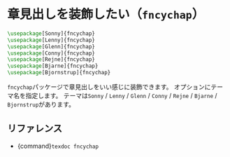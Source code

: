 # 章見出しを装飾したい（``fncychap``）

```latex
\usepackage[Sonny]{fncychap}
\usepackage[Lenny]{fncychap}
\usepackage[Glenn]{fncychap}
\usepackage[Conny]{fncychap}
\usepackage[Rejne]{fncychap}
\usepackage[Bjarne]{fncychap}
\usepackage[Bjornstrup]{fncychap}
```

``fncychap``パッケージで章見出しをいい感じに装飾できます。
オプションにテーマ名を指定します。
テーマは``Sonny`` / ``Lenny`` / ``Glenn`` / ``Conny`` / ``Rejne`` / ``Bjarne`` / ``Bjornstrup``があります。

## リファレンス

- {command}``texdoc fncychap``
